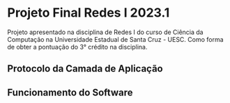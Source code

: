 # Projeto Final Redes I 2023.1
Projeto apresentado na disciplina de Redes I do curso de Ciência da Computação na 
Universidade Estadual de Santa Cruz - UESC. Como forma de obter a pontuação do 3° crédito
na disciplina.
## Protocolo da Camada de Aplicação
## Funcionamento do Software
